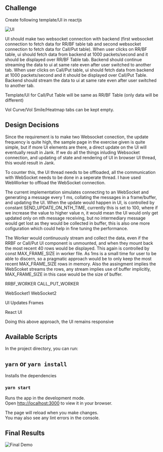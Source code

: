 ## Challenge

Create following template/UI in reactjs

![UI](./preview/screen.png)

UI should make two websocket connection with backend (first websocket connection to fetch data for RR/BF table tab and second websocket connection to fetch data for Call/Put table).
When user clicks on RR/BF table, ui should fetch data from backend at 1000 packets/second and it should be displayed over RR/BF Table tab. Backend should continue streaming the data to ui at same rate even after user switched to another tab. When user clicks on Call/Put table, ui should fetch data from backend at 1000 packets/second and it should be displayed over Call/Put Table. Backend should stream the
data to ui at same rate even after user switched to another tab.

Template/UI for Call/Put Table will be same as RR/BF Table (only data will be different)

Vol Curve/Vol Smile/Heatmap tabs can be kept empty.
## Design Decisions

Since the requirement is to make two Websocket conection, the update frequency is quite high, the sample page in the exercise given is quite simple, but if more UI elements are there, a direct update on the UI will eventually result in Jank. If we do all the things inluding Websocket connection, and updating of state and rendering of UI in browser UI thread, this would result in Jank.

To counter this, the UI thread needs to be offloaded, all the communication with WebSocket needs to be done in a seperate thread.
I have used WebWorker to offload the WebSocket connection.

The current implementation simulates connecting to an WebSocket and generating a message every 1 ms, collating the messages in a frame/buffer, and updating the UI. When the update would happen in UI, is controlled by constant SEND_UPDATE_ON_NTH_TIME, currently this is set to 100, where if we increase the value to higher value n, it would mean the UI would only get updated only on nth message receiving, but no intermediary message would get lost as they would be collected in buffer, this is also one more cofiguration which could help in fine tuning the performance.

The Worker would continuously stream and collect the data, even if the RRBF or Call/Put UI component is unmounted, and when they mount back the most recent 40 rows would be displayed. This again is controlled by const MAX_FRAME_SIZE in worker file. As 1ms is a small time for user to be able to discern, so a pragmatic approach would be to only keep the most recent MAX_FRAME_SIZE rows in memory. Also the assingment implies the WebScoket streams the rows, any stream implies use of buffer implicitly, MAX_FRAME_SIZE in this case would be the size of buffer.

RRBF_WORKER           CALL_PUT_WORKER

WebSocket1            WebSocket2

UI Updates Frames

React UI

Doing this above approach, the UI remains responsive

## Available Scripts

In the project directory, you can run:

## `yarn` or `yarn install`

Installs the dependencies
### `yarn start`

Runs the app in the development mode.\
Open [http://localhost:3000](http://localhost:3000) to view it in your browser.

The page will reload when you make changes.\
You may also see any lint errors in the console.

## Final Results

![Final Demo](./preview/final_demo.gif)
